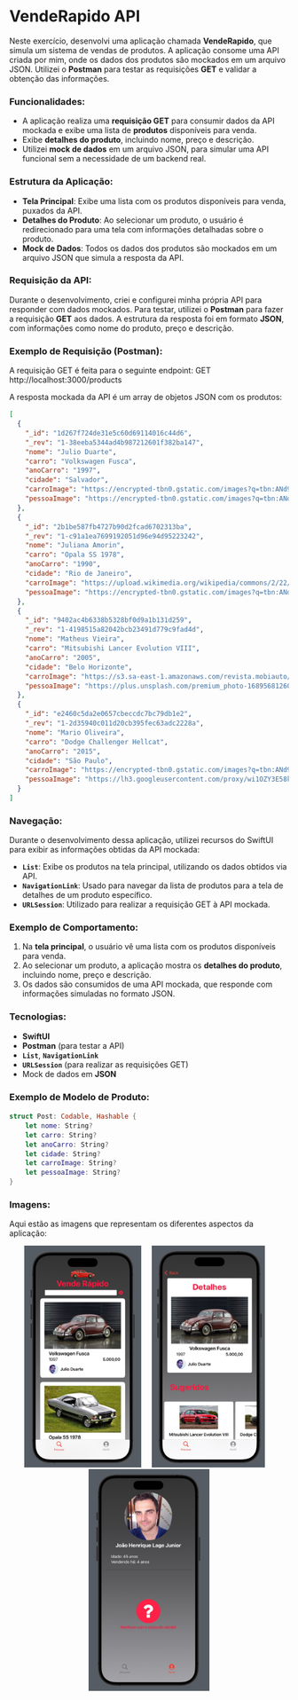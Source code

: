 # VendeRapido API

Neste exercício, desenvolvi uma aplicação chamada **VendeRapido**, que simula um sistema de vendas de produtos. A aplicação consome uma API criada por mim, onde os dados dos produtos são mockados em um arquivo JSON. Utilizei o **Postman** para testar as requisições **GET** e validar a obtenção das informações.

### Funcionalidades:
- A aplicação realiza uma **requisição GET** para consumir dados da API mockada e exibe uma lista de **produtos** disponíveis para venda.
- Exibe **detalhes do produto**, incluindo nome, preço e descrição.
- Utilizei **mock de dados** em um arquivo JSON, para simular uma API funcional sem a necessidade de um backend real.

### Estrutura da Aplicação:
- **Tela Principal**: Exibe uma lista com os produtos disponíveis para venda, puxados da API.
- **Detalhes do Produto**: Ao selecionar um produto, o usuário é redirecionado para uma tela com informações detalhadas sobre o produto.
- **Mock de Dados**: Todos os dados dos produtos são mockados em um arquivo JSON que simula a resposta da API.

### Requisição da API:
Durante o desenvolvimento, criei e configurei minha própria API para responder com dados mockados. Para testar, utilizei o **Postman** para fazer a requisição **GET** aos dados. A estrutura da resposta foi em formato **JSON**, com informações como nome do produto, preço e descrição.

### Exemplo de Requisição (Postman):
A requisição GET é feita para o seguinte endpoint: GET http://localhost:3000/products


A resposta mockada da API é um array de objetos JSON com os produtos:

```json
[
  {
    "_id": "1d267f724de31e5c60d69114016c44d6",
    "_rev": "1-38eeba5344ad4b987212601f382ba147",
    "nome": "Julio Duarte",
    "carro": "Volkswagen Fusca",
    "anoCarro": "1997",
    "cidade": "Salvador",
    "carroImage": "https://encrypted-tbn0.gstatic.com/images?q=tbn:ANd9GcQhoQ0za5yiGxXRA6KwYUXND2WPG9yZU1nGIA&s",
    "pessoaImage": "https://encrypted-tbn0.gstatic.com/images?q=tbn:ANd9GcQ7N3EOvO7aeWsEz83uqekgE3dRea8KH-24Yw&s"
  },
  {
    "_id": "2b1be587fb4727b90d2fcad6702313ba",
    "_rev": "1-c91a1ea7699192051d96e94d95223242",
    "nome": "Juliana Amorin",
    "carro": "Opala SS 1978",
    "anoCarro": "1990",
    "cidade": "Rio de Janeiro",
    "carroImage": "https://upload.wikimedia.org/wikipedia/commons/2/22/Chevrolet_Opala_SS_1978_Inca.jpg",
    "pessoaImage": "https://encrypted-tbn0.gstatic.com/images?q=tbn:ANd9GcTxm74F8IRA7VDmB8GpK_ty6MmkyrZMpx4xNQ&s"
  },
  {
    "_id": "9402ac4b6338b5328bf0d9a1b131d259",
    "_rev": "1-4198515a82042bcb23491d779c9fad4d",
    "nome": "Matheus Vieira",
    "carro": "Mitsubishi Lancer Evolution VIII",
    "anoCarro": "2005",
    "cidade": "Belo Horizonte",
    "carroImage": "https://s3.sa-east-1.amazonaws.com/revista.mobiauto/Coluna+Perda+Total/Mitsubish+Lancer+Evolution+VIII.jpg",
    "pessoaImage": "https://plus.unsplash.com/premium_photo-1689568126014-06fea9d5d341?fm=jpg&q=60&w=3000&ixlib=rb-4.0.3&ixid=M3wxMjA3fDB8MHxzZWFyY2h8MXx8cGVyZmlsfGVufDB8fDB8fHww"
  },
  {
    "_id": "e2460c5da2e0657cbeccdc7bc79db1e2",
    "_rev": "1-2d35940c011d20cb395fec63adc2228a",
    "nome": "Mario Oliveira",
    "carro": "Dodge Challenger Hellcat",
    "anoCarro": "2015",
    "cidade": "São Paulo",
    "carroImage": "https://encrypted-tbn0.gstatic.com/images?q=tbn:ANd9GcTrvTmxNdQZ1y8ax7j9jvKqjDaIKTF5xmBf3g&s",
    "pessoaImage": "https://lh3.googleusercontent.com/proxy/wi1OZY3E58kV0XYV-a049jZlNQ43uIIIZfMrQJKGod9phosCKepHd3uJ8ZBisXiBVRa3bEb353G8rk9BFFGE0sgbhIQK5LCVm5Ic7rI8zLjw79LZEHx1_KBbGSlnMZbyAIch5vLkUw_la5qcOhdMYnwklm0384kG"
  }
]
```

### Navegação:
Durante o desenvolvimento dessa aplicação, utilizei recursos do SwiftUI para exibir as informações obtidas da API mockada:

- **`List`**: Exibe os produtos na tela principal, utilizando os dados obtidos via API.
- **`NavigationLink`**: Usado para navegar da lista de produtos para a tela de detalhes de um produto específico.
- **`URLSession`**: Utilizado para realizar a requisição GET à API mockada.

### Exemplo de Comportamento:
1. Na **tela principal**, o usuário vê uma lista com os produtos disponíveis para venda.
2. Ao selecionar um produto, a aplicação mostra os **detalhes do produto**, incluindo nome, preço e descrição.
3. Os dados são consumidos de uma API mockada, que responde com informações simuladas no formato JSON.

### Tecnologias:
- **SwiftUI**
- **Postman** (para testar a API)
- **`List`**, **`NavigationLink`**
- **`URLSession`** (para realizar as requisições GET)
- Mock de dados em **JSON**

### Exemplo de Modelo de Produto:

```swift
struct Post: Codable, Hashable {
    let nome: String?
    let carro: String?
    let anoCarro: String?
    let cidade: String?
    let carroImage: String?
    let pessoaImage: String?
}
```
### Imagens:
Aqui estão as imagens que representam os diferentes aspectos da aplicação:

<div align="center"">

  <img src="/Images/VendeRapido/VendeRapido1.jpg" height="400px" alt="Tela Principal">
  <img width="12" />
  <img src="/Images/VendeRapido/VendeRapido2.jpg" height="400px" alt="Conversa 1">
  <img width="12" />
  <img src="/Images/VendeRapido/VendeRapido3.jpg" height="400px" alt="Conversa 1">
  
</div>
